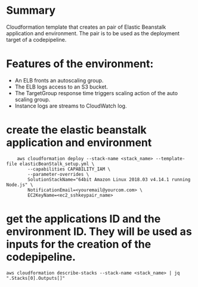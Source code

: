 # Summary
Cloudformation template that creates an pair of Elastic Beanstalk application and environment. The pair is to be used as the deployment target of a codepipeline.

# Features of the environment:
* An ELB fronts an autoscaling group.
* The ELB logs access to an S3 bucket.
* The TargetGroup response time triggers scaling action of the auto scaling group.
* Instance logs are streams to CloudWatch log.

# create the elastic beanstalk application and environment
```
    aws cloudformation deploy --stack-name <stack_name> --template-file elasticBeanStalk_setup.yml \
        --capabilities CAPABILITY_IAM \
        --parameter-overrides \
        SolutionStackName="64bit Amazon Linux 2018.03 v4.14.1 running Node.js" \
        NotificationEmail=<youremail@yourcom.com> \
        EC2KeyName=<ec2_sshkeypair_name>
```

# get the applications ID and the environment ID. They will be used as inputs for the creation of the codepipeline.
```
aws cloudformation describe-stacks --stack-name <stack_name> | jq ".Stacks[0].Outputs[]"
```
